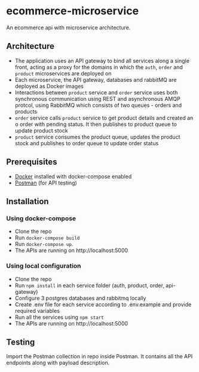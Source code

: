 # ecommerce-microservice

An ecommerce api with microservice architecture.

## Architecture

- The application uses an API gateway to bind all services along a single front, acting as a proxy for the domains in which the `auth`, `order` and `product` microservices are deployed on
- Each microservice, the API gateway, databases and rabbitMQ are deployed as Docker images
- Interactions between `product` service and `order` service uses both synchronous communication using REST and asynchronous AMQP protcol, using RabbitMQ which consists of two queues - orders and products
- `order` service calls `product` service to get product details and created an o order with pending status. It then publishes to product queue to update product stock
- `product` service consumes the product queue, updates the product stock and publishes to order queue to update order status

## Prerequisites

- [Docker](https://www.docker.com) installed with docker-compose enabled
- [Postman](https://www.postman.com/downloads/) (for API testing)

## Installation

### Using docker-compose

- Clone the repo
- Run `docker-compose build`
- Run `docker-compose up`.
- The APIs are running on http://localhost:5000

### Using local configuration

- Clone the repo
- Run `npm install` in each service folder (auth, product, order, api-gateway)
- Configure 3 postgres databases and rabbitmq locally
- Create .env file for each service according to .env.example and provide required variables
- Run all the services using `npm start`
- The APIs are running on http://localhost:5000

## Testing

Import the Postman collection in repo inside Postman. It contains all the API endpoints along with payload description.
